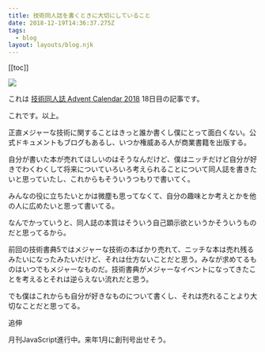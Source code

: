 ```yaml
---
title: 技術同人誌を書くときに大切にしていること
date: 2018-12-19T14:36:37.275Z
tags:
  - blog
layout: layouts/blog.njk
---
```


[[toc]]

![](https://cdn-images-1.medium.com/max/800/1*fsqmavKkZ3drAUUqH6cSSw.png)

これは [技術同人誌 Advent Calendar 2018](https://adventar.org/calendars/2877) 18日目の記事です。

これです。以上。

正直メジャーな技術に関することはきっと誰か書くし僕にとって面白くない。公式ドキュメントもブログもあるし、いつか権威ある人が商業書籍を出版する。

自分が書いた本が売れてほしいのはそうなんだけど、僕はニッチだけど自分が好きでわくわくして将来についていろいろ考えられることについて同人誌を書きたいと思っていたし、これからもそういうつもりで書いてく。

みんなの役に立ちたいとかは微塵も思ってなくて、自分の趣味とか考えとかを他の人に広めたいと思って書いてる。

なんでかっていうと、同人誌の本質はそういう自己顕示欲というかそういうものだと思ってるから。

前回の技術書典5ではメジャーな技術の本ばかり売れて、ニッチな本は売れ残るみたいになったみたいだけど、それは仕方ないことだと思う。みなが求めてるものはいつでもメジャーなものだ。技術書典がメジャーなイベントになってきたことを考えるとそれは逆らえない流れだと思う。

でも僕はこれからも自分が好きなものについて書くし、それは売れることより大切なことだと思ってる。

追伸

月刊JavaScript進行中。来年1月に創刊号出せそう。